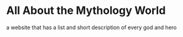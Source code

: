 # All About the Mythology World
a website that has a list and short description of every god and hero
